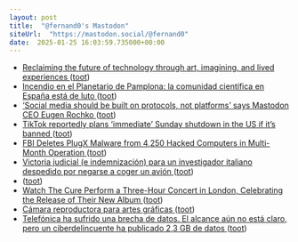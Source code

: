 ```yaml
---
layout: post
title:  "@fernand0's Mastodon"
siteUrl:  "https://mastodon.social/@fernand0"
date:  2025-01-25 16:03:59.735000+00:00
---
```

*  [Reclaiming the future of technology through art, imagining, and lived experiences ](https://globalvoices.org/2025/01/02/reclaiming-the-future-of-technology-through-art-imagining-and-lived-experiences) ([toot](https://mastodon.social/@fernand0/113889839660036104))
*  [Incendio en el Planetario de Pamplona: la comunidad científica en España está de luto ](https://www.microsiervos.com/archivo/ciencia/incendio-planetario-pamplona.htm) ([toot](https://mastodon.social/@fernand0/113889757948034877))
*  [‘Social media should be built on protocols, not platforms’ says Mastodon CEO Eugen Rochko ](https://techcrunch.com/podcast/social-media-should-be-built-on-protocols-not-platforms-says-mastodon-ceo-eugen-rochko) ([toot](https://mastodon.social/@fernand0/113888979176752951))
*  [TikTok reportedly plans ‘immediate’ Sunday shutdown in the US if it’s banned ](https://www.theverge.com/2025/1/15/24344299/tiktok-shutdown-us-ban-supreme-cour) ([toot](https://mastodon.social/@fernand0/113888784267886255))
*  [FBI Deletes PlugX Malware from 4,250 Hacked Computers in Multi-Month Operation ](https://thehackernews.com/2025/01/fbi-deletes-plugx-malware-from-4250.htm) ([toot](https://mastodon.social/@fernand0/113888501495839118))
*  [Victoria judicial (e indemnización) para un investigador italiano despedido por negarse a coger un avión ](https://www.eldiario.es/sociedad/victoria-judicial-e-indemnizacion-investigador-italiano-despedido-negarse-coger-avion_1_11966238.htm) ([toot](https://mastodon.social/@fernand0/113888279418765189))
*  [ ](https://qoto.org/@jgg) ([toot](https://mastodon.social/@fernand0/113887692599754213))
*  [Watch The Cure Perform a Three-Hour Concert in London, Celebrating the Release of Their New Album ](https://www.openculture.com/2024/11/watch-the-cure-perform-a-three-hour-concert-in-london-celebrating-the-release-of-their-new-album.htm) ([toot](https://mastodon.social/@fernand0/113887400452348271))
*  [Cámara reproductora para artes gráficas ](https://www.flickr.com/photos/fernand0/54269892681) ([toot](https://mastodon.social/@fernand0/113887366959933601))
*  [Telefónica ha sufrido una brecha de datos. El alcance aún no está claro, pero un ciberdelincuente ha publicado 2,3 GB de datos ](https://www.xataka.com/seguridad/telefonica-ha-sufrido-brecha-datos-alcance-no-esta-claro-ciberdelincuente-ha-publicado-2-3-gb-dato) ([toot](https://mastodon.social/@fernand0/113886535282397795))
